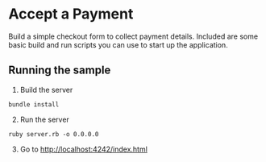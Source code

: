 # Accept a Payment

Build a simple checkout form to collect payment details. Included are some basic
build and run scripts you can use to start up the application.

## Running the sample

1. Build the server

~~~
bundle install
~~~

2. Run the server

~~~
ruby server.rb -o 0.0.0.0
~~~

3. Go to [http://localhost:4242/index.html](http://localhost:4242/index.html)